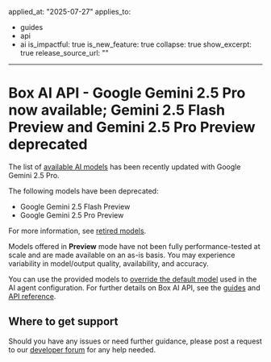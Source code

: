 applied_at: "2025-07-27"
applies_to:
  - guides
  - api
  - ai
is_impactful: true
is_new_feature: true
collapse: true
show_excerpt: true
release_source_url: ""
---

# Box AI API - Google Gemini 2.5 Pro now available; Gemini 2.5 Flash Preview and Gemini 2.5 Pro Preview deprecated

The list of [available AI models][1] has been recently updated with Google Gemini 2.5 Pro.

The following models have been deprecated:

* Google Gemini 2.5 Flash Preview
* Google Gemini 2.5 Pro Preview

For more information, see [retired models][deprecated].

Models offered in **Preview** mode have not been fully performance-tested at scale and are made available on an as-is basis. You may experience variability in model/output quality, availability, and accuracy.

You can use the provided models to [override the default model][2] used in the AI agent configuration. 
For further details on Box AI API, see the [guides][3] and [API reference][4].

<!-- more -->


## Where to get support

Should you have any issues or need further guidance, please post a request to our [developer forum][5] for any help needed.

[1]: https://developer.box.com/guides/box-ai/supported-models/
[2]: https://box-ai/ai-agents/ai-agent-overrides
[3]: https://developer.box.com/guides/box-ai
[4]: https://developer.box.com/reference/post-ai-ask/
[5]: https://forum.box.com/
[deprecated]: https://cloud.google.com/vertex-ai/generative-ai/docs/learn/model-versions#expandable-1